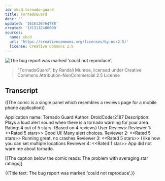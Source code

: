 ```yaml
---
id: xkcd.tornado-guard
title: TornadoGuard
desc: ''
updated: '1616126764788'
created: '1313132400000'
sources:
  name: xkcd
  url: 'https://creativecommons.org/licenses/by-nc/2.5/'
  license: Creative Commons 2.5
---
```

![The bug report was marked 'could not reproduce'.](https://imgs.xkcd.com/comics/tornadoguard.png)
> "TornadoGuard", by Randall Munroe, licensed under Creative Commons Attribution-NonCommercial 2.5 License

## Transcript
((The comic is a single panel which resembles a reviews page for a mobile phone application))

Application name: Tornado Guard
Author: DroidCoder2187
Description: Plays a loud alert sound when there is a tornado warning for your area.
Rating: 4 out of 5 stars. (Based on 4 reviews)
User Reviews:
Reviewer 1: <<Rated 5 stars>> Good UI! Many alert choices.
Reviewer 2: <<Rated 5 stars>> Running great, no crashes
Reviewer 3: <<Rated 5 stars>> I like how you can set multiple locations
Reviewer 4: <<Rated 1 star>> App did not warn me about tornado.

[[The caption below the comic reads: The problem with averaging star ratings]]

{{Title text: The bug report was marked 'could not reproduce'.}}
